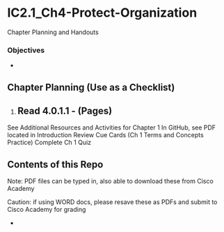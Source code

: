 # IC2.1_Ch4-Protect-Organization
Chapter Planning and Handouts

### Objectives
-

## Chapter Planning (Use as a Checklist)
1. Read 4.0.1.1 -  (Pages)
   - 

See Additional Resources and Activities for Chapter 1
In GitHub, see PDF located in Introduction
Review Cue Cards (Ch 1 Terms and Concepts Practice)
Complete Ch 1 Quiz

## Contents of this Repo
Note: PDF files can be typed in, also able to download these from Cisco Academy

Caution: if using WORD docs, please resave these as PDFs and submit to Cisco Academy for grading

-
